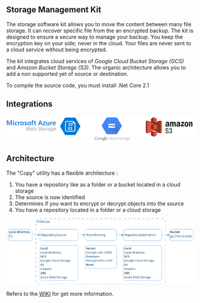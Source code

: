 ## Storage Management Kit

The storage software kit allows you to move the content between many file storage. It can recover specific file from the an encrypted backup. The kit is designed to ensure a secure way to manage your backup. You keep the encryption key on your side; never in the cloud. Your files are never sent to a cloud service without being encrypted.

The kit integrates cloud services of _Google Cloud Bucket Storage (GCS)_ and _Amazon Bucket Storage (S3)_. The organic architecture allows you to add a non supported yet of source or destination.

To compile the source code, you must install .Net Core 2.1

## Integrations

![GCP](https://github.com/jimmybourque/StorageManagementKit/blob/master/Doc/Images/CloudServicesLogo.png)

## Architecture

The "Copy" utility has a flexible architecture :

1. You have a repository like as a folder or a bucket located in a cloud storage
1. The source is now identified
1. Determines if you want to encrypt or decrypt objects into the source
1. You have a repository located in a folder or a cloud storage


![Flow local to GCS](https://github.com/jimmybourque/StorageManagementKit/blob/master/Doc/Images/SmkCopyOrganicArchitecture.png) 

Refers to the [WIKI](https://github.com/jimmybourque/StorageManagementKit/wiki) for get more information.
